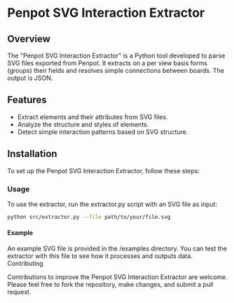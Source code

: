 # Penpot SVG Interaction Extractor

## Overview
The "Penpot SVG Interaction Extractor" is a Python tool developed to parse SVG files exported from Penpot. It extracts on a per view basis forms (groups) their fields and resolves simple connections between boards. The output is JSON.

## Features
- Extract elements and their attributes from SVG files.
- Analyze the structure and styles of elements.
- Detect simple interaction patterns based on SVG structure.

## Installation
To set up the Penpot SVG Interaction Extractor, follow these steps:

### Usage

To use the extractor, run the extractor.py script with an SVG file as input:

```bash
python src/extractor.py --file path/to/your/file.svg
```

#### Example

An example SVG file is provided in the /examples directory. You can test the extractor with this file to see how it processes and outputs data.
Contributing

Contributions to improve the Penpot SVG Interaction Extractor are welcome. Please feel free to fork the repository, make changes, and submit a pull request.
